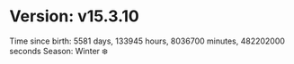 # Version: v15.3.10
Time since birth: 5581 days, 133945 hours, 8036700 minutes, 482202000 seconds
Season: Winter ❄️
